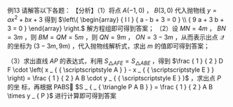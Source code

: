 例13 请解答以下各题： 【分析】（1）将点 $A { \left( - 1 , 0 \right) }$ ， $B \left( 3 , 0 \right)$ 代入抛物线 $y = a x ^ { 2 } + b x + 3$ 得到 $\left\{ \begin{array} { l l } { a - b + 3 = 0 } \\ { 9 a + 3 b + 3 = 0 } \end{array} \right.$ 解方程组即可得到答案；
（2）设 $M N = 4 m$ ， $B N = 3 m$ ，则 $B M = Q M = 5 m$ ，则 $Q N = 9 m$ ， $O N = 3 - 3 m$ ，从而表示出点 $\mathcal { Q }$ 的坐标为 $\left( 3 - 3 m , 9 m \right)$ ，代入抛物线解析式，求出 $m$ 的值即可得到答案；

（3）求出直线 $A P$ 的表达式，利用 $S _ { \triangle A F E } = S _ { \triangle A B E }$ ，得到 $\frac { 1 } { 2 } D F \cdot \left( x _ { { \scriptscriptstyle A } } - x _ { { \scriptscriptstyle E } } \right) = \frac { 1 } { 2 } A B \cdot y _ { { \scriptscriptstyle E } }$ ，求出点 $P$ 的坐 标，再根据 PABS $S _ { _ { \triangle P A B } } = \frac { 1 } { 2 } A B \times y _ { P }$ 进行计算即可得到答案
